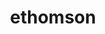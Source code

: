 ---
title: ethomson
github: https://github.com/ethomson
mode: dark
transition: 3s
archetype:
  - Little Bit of Everything
---